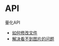 # API
量化API


* [如何修改文件](https://github.com/FinTechNJU/Tutorial/issues/6)
* [解决看不到图片的问题](https://github.com/FinTechNJU/Tutorial/issues/2)
